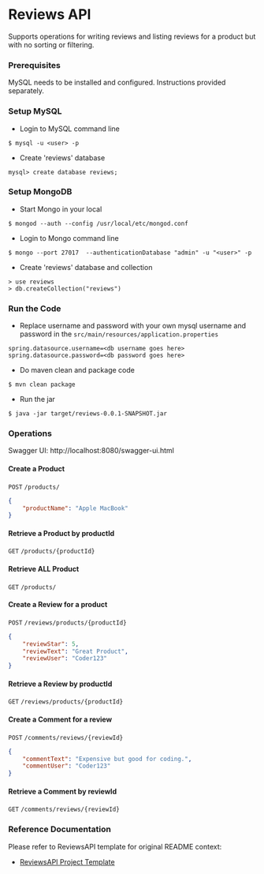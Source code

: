 # Reviews API 
Supports operations for writing reviews and listing reviews for a product but with no sorting or filtering.

### Prerequisites
MySQL needs to be installed and configured. Instructions provided separately.

### Setup MySQL

* Login to MySQL command line
```
$ mysql -u <user> -p
```

* Create 'reviews' database
```
mysql> create database reviews;
```

### Setup MongoDB

* Start Mongo in your local
```
$ mongod --auth --config /usr/local/etc/mongod.conf
```

* Login to Mongo command line
```
$ mongo --port 27017  --authenticationDatabase "admin" -u "<user>" -p
```

* Create 'reviews' database and collection
```
> use reviews
> db.createCollection("reviews")
```

### Run the Code
* Replace username and password with your own mysql username and password in the `src/main/resources/application.properties`
```
spring.datasource.username=<db username goes here>
spring.datasource.password=<db password goes here>
```

* Do maven clean and package code
```
$ mvn clean package
```

* Run the jar
```
$ java -jar target/reviews-0.0.1-SNAPSHOT.jar
```

### Operations
Swagger UI: http://localhost:8080/swagger-ui.html

#### Create a Product
`POST` `/products/`
```json
{
    "productName": "Apple MacBook"
}
```

#### Retrieve a Product by productId
`GET` `/products/{productId}`

#### Retrieve ALL Product
`GET` `/products/`

#### Create a Review for a product
`POST` `/reviews/products/{productId}`
```json
{
    "reviewStar": 5,
    "reviewText": "Great Product",
    "reviewUser": "Coder123"
}
```

#### Retrieve a Review by productId
`GET` `/reviews/products/{productId}`

#### Create a Comment for a review
`POST` `/comments/reviews/{reviewId}`
```json
{
    "commentText": "Expensive but good for coding.",
    "commentUser": "Coder123"
}
```

#### Retrieve a Comment by reviewId
`GET` `/comments/reviews/{reviewId}`

### Reference Documentation
Please refer to ReviewsAPI template for original README context:

* [ReviewsAPI Project Template](https://github.com/udacity/JDND/tree/course3_midterm_starter/P03-ReviewsAPI)